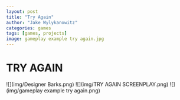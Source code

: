 ```yaml
---
layout: post
title: "Try Again"
author: "Jake Wylykanowitz"
categories: games
tags: [games, projects]
image: gameplay example try again.jpg
---
```


# TRY AGAIN

![](img/Designer Barks.png)
![](img/TRY AGAIN SCREENPLAY.png)
![](img/gameplay example try again.png)
